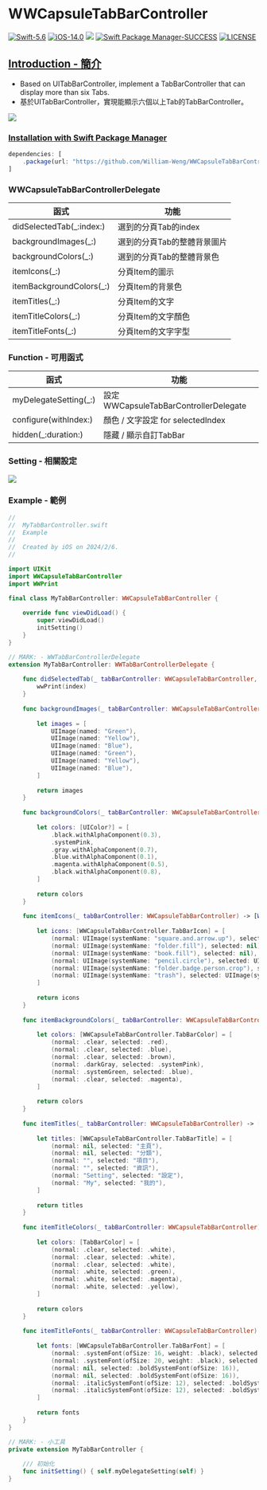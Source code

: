 # WWCapsuleTabBarController
[![Swift-5.6](https://img.shields.io/badge/Swift-5.6-orange.svg?style=flat)](https://developer.apple.com/swift/) [![iOS-14.0](https://img.shields.io/badge/iOS-14.0-pink.svg?style=flat)](https://developer.apple.com/swift/) ![](https://img.shields.io/github/v/tag/William-Weng/WWCapsuleTabBarController) [![Swift Package Manager-SUCCESS](https://img.shields.io/badge/Swift_Package_Manager-SUCCESS-blue.svg?style=flat)](https://developer.apple.com/swift/) [![LICENSE](https://img.shields.io/badge/LICENSE-MIT-yellow.svg?style=flat)](https://developer.apple.com/swift/)

## [Introduction - 簡介](https://swiftpackageindex.com/William-Weng)
- Based on UITabBarController, implement a TabBarController that can display more than six Tabs.
- 基於UITabBarController，實現能顯示六個以上Tab的TabBarController。

![](./Example.gif)

### [Installation with Swift Package Manager](https://medium.com/彼得潘的-swift-ios-app-開發問題解答集/使用-spm-安裝第三方套件-xcode-11-新功能-2c4ffcf85b4b)
```js
dependencies: [
    .package(url: "https://github.com/William-Weng/WWCapsuleTabBarController.git", .upToNextMajor(from: "1.0.0"))
]
```

### WWCapsuleTabBarControllerDelegate

|函式|功能|
|-|-|
|didSelectedTab(_:index:)|選到的分頁Tab的index|
|backgroundImages(_:)|選到的分頁Tab的整體背景圖片|
|backgroundColors(_:)|選到的分頁Tab的整體背景色|
|itemIcons(_:)|分頁Item的圖示|
|itemBackgroundColors(_:)|分頁Item的背景色|
|itemTitles(_:)|分頁Item的文字|
|itemTitleColors(_:)|分頁Item的文字顏色|
|itemTitleFonts(_:)|分頁Item的文字字型|

### Function - 可用函式
|函式|功能|
|-|-|
|myDelegateSetting(_:)|設定WWCapsuleTabBarControllerDelegate|
|configure(withIndex:)|顏色 / 文字設定 for selectedIndex|
|hidden(_:duration:)|隱藏 / 顯示自訂TabBar|

### Setting - 相關設定
![](./Example.png)

### Example - 範例
```swift
//
//  MyTabBarController.swift
//  Example
//
//  Created by iOS on 2024/2/6.
//

import UIKit
import WWCapsuleTabBarController
import WWPrint

final class MyTabBarController: WWCapsuleTabBarController {
    
    override func viewDidLoad() {
        super.viewDidLoad()
        initSetting()
    }
}

// MARK: - WWTabBarControllerDelegate
extension MyTabBarController: WWTabBarControllerDelegate {
    
    func didSelectedTab(_ tabBarController: WWCapsuleTabBarController, index: Int) {
        wwPrint(index)
    }
    
    func backgroundImages(_ tabBarController: WWCapsuleTabBarController) -> [UIImage?]? {
        
        let images = [
            UIImage(named: "Green"),
            UIImage(named: "Yellow"),
            UIImage(named: "Blue"),
            UIImage(named: "Green"),
            UIImage(named: "Yellow"),
            UIImage(named: "Blue"),
        ]
        
        return images
    }
    
    func backgroundColors(_ tabBarController: WWCapsuleTabBarController) -> [UIColor?]? {
        
        let colors: [UIColor?] = [
            .black.withAlphaComponent(0.3),
            .systemPink,
            .gray.withAlphaComponent(0.7),
            .blue.withAlphaComponent(0.1),
            .magenta.withAlphaComponent(0.5),
            .black.withAlphaComponent(0.8),
        ]
        
        return colors
    }
    
    func itemIcons(_ tabBarController: WWCapsuleTabBarController) -> [WWCapsuleTabBarController.TabBarIcon] {
        
        let icons: [WWCapsuleTabBarController.TabBarIcon] = [
            (normal: UIImage(systemName: "square.and.arrow.up"), selected: nil),
            (normal: UIImage(systemName: "folder.fill"), selected: nil),
            (normal: UIImage(systemName: "book.fill"), selected: nil),
            (normal: UIImage(systemName: "pencil.circle"), selected: UIImage(systemName: "pencil.circle.fill")),
            (normal: UIImage(systemName: "folder.badge.person.crop"), selected: UIImage(systemName: "folder.fill.badge.person.crop")),
            (normal: UIImage(systemName: "trash"), selected: UIImage(systemName: "trash.fill")),
        ]
        
        return icons
    }
    
    func itemBackgroundColors(_ tabBarController: WWCapsuleTabBarController) -> [WWCapsuleTabBarController.TabBarColor] {
        
        let colors: [WWCapsuleTabBarController.TabBarColor] = [
            (normal: .clear, selected: .red),
            (normal: .clear, selected: .blue),
            (normal: .clear, selected: .brown),
            (normal: .darkGray, selected: .systemPink),
            (normal: .systemGreen, selected: .blue),
            (normal: .clear, selected: .magenta),
        ]
        
        return colors
    }
    
    func itemTitles(_ tabBarController: WWCapsuleTabBarController) -> [WWCapsuleTabBarController.TabBarTitle] {
        
        let titles: [WWCapsuleTabBarController.TabBarTitle] = [
            (normal: nil, selected: "主頁"),
            (normal: nil, selected: "分類"),
            (normal: "", selected: "項目"),
            (normal: "", selected: "資訊"),
            (normal: "Setting", selected: "設定"),
            (normal: "My", selected: "我的"),
        ]
        
        return titles
    }
    
    func itemTitleColors(_ tabBarController: WWCapsuleTabBarController) -> [WWCapsuleTabBarController.TabBarColor] {
        
        let colors: [TabBarColor] = [
            (normal: .clear, selected: .white),
            (normal: .clear, selected: .white),
            (normal: .clear, selected: .white),
            (normal: .white, selected: .green),
            (normal: .white, selected: .magenta),
            (normal: .white, selected: .yellow),
        ]
        
        return colors
    }
    
    func itemTitleFonts(_ tabBarController: WWCapsuleTabBarController) -> [WWCapsuleTabBarController.TabBarFont] {
        
        let fonts: [WWCapsuleTabBarController.TabBarFont] = [
            (normal: .systemFont(ofSize: 16, weight: .black), selected: nil),
            (normal: .systemFont(ofSize: 20, weight: .black), selected: nil),
            (normal: nil, selected: .boldSystemFont(ofSize: 16)),
            (normal: nil, selected: .boldSystemFont(ofSize: 16)),
            (normal: .italicSystemFont(ofSize: 12), selected: .boldSystemFont(ofSize: 16)),
            (normal: .italicSystemFont(ofSize: 12), selected: .boldSystemFont(ofSize: 16)),
        ]
        
        return fonts
    }
}

// MARK: - 小工具
private extension MyTabBarController {
    
    /// 初始化
    func initSetting() { self.myDelegateSetting(self) }
}
```
